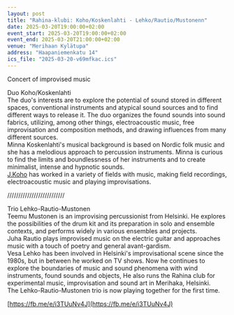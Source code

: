 ```yaml
---
layout: post
title: "Rahina-klubi: Koho/Koskenlahti - Lehko/Rautio/Mustonenn"
date: 2025-03-20T19:00:00+02:00
event_start: 2025-03-20T19:00:00+02:00
event_end: 2025-03-20T21:00:00+02:00
venue: "Merihaan Kylätupa"
address: "Haapaniemenkatu 14"
ics_file: "2025-03-20-v69mfkac.ics"
---
```


Concert of improvised music  
  
Duo Koho/Koskenlahti  
The duo's interests are to explore the potential of sound stored in different spaces, conventional instruments and atypical sound sources and to find different ways to release it. The duo organizes the found sounds into sound fabrics, utilizing, among other things, electroacoustic music, free improvisation and composition methods, and drawing influences from many different sources.  
Minna Koskenlahti's musical background is based on Nordic folk music and she has a melodious approach to percussion instruments. Minna is curious to find the limits and boundlessness of her instruments and to create minimalist, intense and hypnotic sounds.  
[J.Koho](http://J.Koho) has worked in a variety of fields with music, making field recordings, electroacoustic music and playing improvisations.  
  
//////////////////////////  
  
Trio Lehko-Rautio-Mustonen  
Teemu Mustonen is an improvising percussionist from Helsinki. He explores the possibilities of the drum kit and its preparation in solo and ensemble contexts, and performs widely in various ensembles and projects.  
Juha Rautio plays improvised music on the electric guitar and approaches music with a touch of poetry and general avant-gardism.  
Vesa Lehko has been involved in Helsinki's improvisational scene since the 1980s, but in between he worked on TV shows. Now he continues to explore the boundaries of music and sound phenomena with wind instruments, found sounds and objects,  He also runs the Rahina club for experimental music, improvisation and sound art in Merihaka, Helsinki.  
The Lehko-Rautio-Mustonen trio is now playing together for the first time.  
  
[https://fb.me/e/i3TUuNv4J](https://fb.me/e/i3TUuNv4J)
